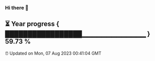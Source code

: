 ### Hi there 👋
⏳ Year progress { █████████████████▁▁▁▁▁▁▁▁▁▁▁▁▁ } 59.73 %
---
⏰ Updated on Mon, 07 Aug 2023 00:41:04 GMT


